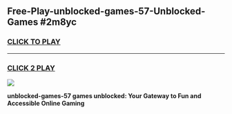 
## Free-Play-unblocked-games-57-Unblocked-Games #2m8yc
<h3>
<a href="https://news.freeplayer.one?title=unblocked-games-57&ref=8M">CLICK TO PLAY</a></h3>
<hr>

<h3>
<a href="https://news.freeplayer.one?title=unblocked-games-57&ref=8M">CLICK 2 PLAY</a>
  
</h3>

<a href="https://news.freeplayer.one?title=unblocked-games-57&ref=8M"><img src="https://clearcache.store/games.png"></a>


**unblocked-games-57 games unblocked: Your Gateway to Fun and Accessible Online Gaming**
